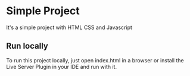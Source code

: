 # Simple Project

It's a simple project with HTML CSS and Javascript

## Run locally

To run this project locally, just open index.html in a browser or install the Live Server Plugin in your IDE and run with it.
